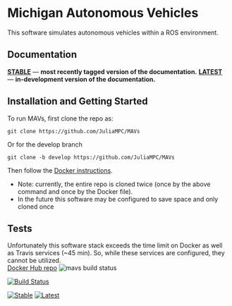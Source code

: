 # Michigan Autonomous Vehicles
This software simulates autonomous vehicles within a ROS environment.

## Documentation
[**STABLE**](https://juliampc.github.io/MAVs/stable/) &mdash; **most recently tagged version of the documentation.**
[**LATEST**](https://juliampc.github.io/MAVs/latest/) &mdash; **in-development version of the documentation.**

## Installation and Getting Started
To run MAVs, first clone the repo as:
```
git clone https://github.com/JuliaMPC/MAVs
```
Or for the develop branch
```
git clone -b develop https://github.com/JuliaMPC/MAVs
```
Then follow the [Docker instructions](https://github.com/JuliaMPC/MAVs/tree/master/docker#mavs-docker).

* Note: currently, the entire repo is cloned twice (once by the above command and once by the Docker file).
* In the future this software may be configured to save space and only cloned once


## Tests
Unfortunately this software stack exceeds the time limit on Docker as well as Travis services (~45 min). So, while these services are configured, they cannot be utilized.   
[Docker Hub repo](https://hub.docker.com/r/avpg/mavs/) ![mavs build status](https://img.shields.io/docker/build/avpg/mavs.svg)

[![Build Status](https://travis-ci.org/JuliaMPC/MAVs.svg?branch=master)](https://travis-ci.org/JuliaMPC/MAVs)

[![Stable](https://img.shields.io/badge/docs-stable-blue.svg)](https://juliampc.github.io/AVExamples.jl/stable/)
[![Latest](https://img.shields.io/badge/docs-latest-blue.svg)](https://juliampc.github.io/AVExamples.jl/latest/)
